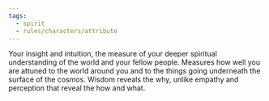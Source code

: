 ```yaml
---
tags:
  - spirit
  - rules/characters/attribute
---
```

Your insight and intuition, the measure of your deeper spiritual understanding of the world and your fellow people. Measures how well you are attuned to the world around you and to the things going underneath the surface of the cosmos. Wisdom reveals the why, unlike empathy and perception that reveal the how and what.